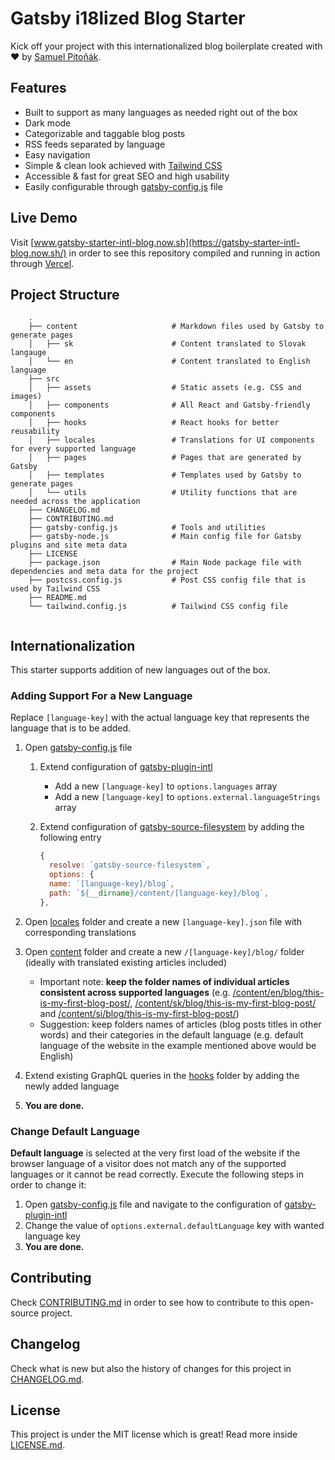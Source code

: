 # Gatsby i18lized Blog Starter

Kick off your project with this internationalized blog boilerplate created with ❤️ by [Samuel Pitoňák](https://twitter.com/sampittko).

## Features

- Built to support as many languages as needed right out of the box
- Dark mode
- Categorizable and taggable blog posts
- RSS feeds separated by language
- Easy navigation
- Simple & clean look achieved with [Tailwind CSS](https://tailwindcss.com/)
- Accessible & fast for great SEO and high usability
- Easily configurable through [gatsby-config.js](https://github.com/sampittko/gatsby-starter-intl-blog/blob/master/gatsby-config.js) file

## Live Demo

Visit [www.gatsby-starter-intl-blog.now.sh](https://gatsby-starter-intl-blog.now.sh/) in order to see this repository compiled and running in action through [Vercel](https://vercel.com).

## Project Structure

```
    .
    ├── content                     # Markdown files used by Gatsby to generate pages
    │   ├── sk                      # Content translated to Slovak langauge
    │   └── en                      # Content translated to English language
    ├── src
    │   ├── assets                  # Static assets (e.g. CSS and images)
    │   ├── components              # All React and Gatsby-friendly components
    │   ├── hooks                   # React hooks for better reusability
    │   ├── locales                 # Translations for UI components for every supported language
    │   ├── pages                   # Pages that are generated by Gatsby
    │   ├── templates               # Templates used by Gatsby to generate pages
    │   └── utils                   # Utility functions that are needed across the application
    ├── CHANGELOG.md
    ├── CONTRIBUTING.md
    ├── gatsby-config.js            # Tools and utilities
    ├── gatsby-node.js              # Main config file for Gatsby plugins and site meta data
    ├── LICENSE
    ├── package.json                # Main Node package file with dependencies and meta data for the project
    ├── postcss.config.js           # Post CSS config file that is used by Tailwind CSS
    ├── README.md
    └── tailwind.config.js          # Tailwind CSS config file
    
```

## Internationalization

This starter supports addition of new languages out of the box.

### Adding Support For a New Language

Replace `[language-key]` with the actual language key that represents the language that is to be added.

1. Open [gatsby-config.js](https://github.com/sampittko/gatsby-starter-intl-blog/blob/master/gatsby-config.js) file

   1. Extend configuration of <u>gatsby-plugin-intl</u>

      - Add a new `[language-key]` to `options.languages` array
      - Add a new `[language-key]` to `options.external.languageStrings` array

   2. Extend configuration of <u>gatsby-source-filesystem</u> by adding the following entry

      ```javascript
      {
        resolve: `gatsby-source-filesystem`,
        options: {
        name: `[language-key]/blog`,
        path: `${__dirname}/content/[language-key]/blog`,
      },
      ```

2. Open [locales](https://github.com/sampittko/gatsby-starter-intl-blog/blob/master/src/locales/) folder and create a new `[language-key].json` file with corresponding translations

3. Open [content](https://github.com/sampittko/gatsby-starter-intl-blog/blob/master/content/) folder and create a new `/[language-key]/blog/` folder (ideally with translated existing articles included)

   - Important note: **keep the folder names of individual articles consistent across supported languages** (e.g. <u>/content/en/blog/this-is-my-first-blog-post/</u>, <u>/content/sk/blog/this-is-my-first-blog-post/</u> and <u>/content/si/blog/this-is-my-first-blog-post/</u>)
   - Suggestion: keep folders names of articles (blog posts titles in other words) and their categories in the default language (e.g. default language of the website in the example mentioned above would be English)

4. Extend existing GraphQL queries in the [hooks](https://github.com/sampittko/gatsby-starter-intl-blog/blob/master/src/hooks/) folder by adding the newly added language

5. **You are done.**

### Change Default Language

**Default language** is selected at the very first load of the website if the browser language of a visitor does not match any of the supported languages or it cannot be read correctly. Execute the following steps in order to change it:

1. Open [gatsby-config.js](https://github.com/sampittko/gatsby-starter-intl-blog/blob/master/gatsby-config.js) file and navigate to the configuration of <u>gatsby-plugin-intl</u>
2. Change the value of `options.external.defaultLanguage` key with wanted language key
3. **You are done.**

## Contributing

Check [CONTRIBUTING.md](https://github.com/sampittko/gatsby-starter-intl-blog/blob/master/CONTRIBUTING.md) in order to see how to contribute to this open-source project.

## Changelog

Check what is new but also the history of changes for this project in [CHANGELOG.md](https://github.com/sampittko/gatsby-starter-intl-blog/blob/master/CHANGELOG.md).

## License

This project is under the MIT license which is great! Read more inside [LICENSE.md](https://github.com/sampittko/gatsby-starter-intl-blog/blob/master/LICENSE).
